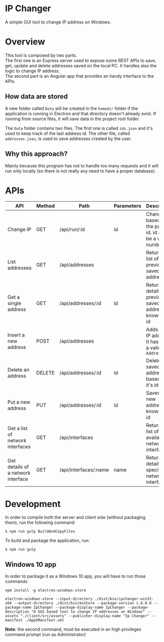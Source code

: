 # IP Changer

A simple GUI tool to change IP address on Windows.

# Overview
This tool is composed by two parts. <br>
The first one is an Express server used to expose some REST APIs to save, get, update and  delete addresses saved on the local PC. It handles also the logic to change IP address.<br>
The second part is an Angular app that provides an handy interface to the APIs.

## How data are stored
A new folder called <code>Data</code> will be created in the <code>homedir</code> folder if the application is running in Electron and that directory doesn't already exist.
If running from source files, it will save data in the project root folder.

The <code>Data</code> folder contains two files. The first one is called <code>ids.json</code> and it's used to keep track of the last address id. The other file, called <code>addresses.json</code>, is used to save addresses created by the user.

## Why this approach?
Mainly because this program has not to handle too many requests and it will run only locally (so there is not really any need to have a proper database).

# APIs

| API                                | Method | Path                  | Parameters | Description                                                      |
|------------------------------------|--------|-----------------------|------------|------------------------------------------------------------------|
| Change IP                          | GET    | /api/run/:id          | id         | Changes IP based on the passed id. id must be a valid number     |
| List addresses                     | GET    | /api/addresses        |            | Returns a list of previously saved IP addresses                  |
| Get a single address               | GET    | /api/addresses/:id    | id         | Returns details of a previously saved IP address, known it's id  |
| Insert a new address               | POST   | /api/addresses        |            | Adds a new IP address. It has to be a valid <code>Address</code> |
| Delete an address                  | DELETE | /api/addresses/:id    | id         | Deletes a saved IP address based on it's id                      |
| Put a new address                  | PUT    | /api/addresses/:id    | id         | Saves a new address knowing it's id                              |
| Get a list of network interfaces   | GET    | /api/interfaces       |            | Returns a list of the available network interfaces               |
| Get details of a network interface | GET    | /api/interfaces/:name | name       | Returns details of a specific network interface                  |

# Development
In order to compile both the server and client side (without packaging them), run the following command: 

```
$ npm run gulp BuildAndCopyFiles
```

To build and package the application, run:

```
$ npm run gulp
```

## Windows 10 app
In order to package it as a Windows 10 app, you will have to run those commands
```
npm install -g electron-windows-store

electron-windows-store --input-directory ./dist/bin/ipchanger-win32-x64 --output-directory ./dist/bin/msStore --package-version 1.0.0.0 --package-name IpChanger --package-display-name IpChanger --package-description "A GUI based tool to change IP addresses on Windows" --assets "./client/src/assets" --publisher-display-name "Ip Changer" --manifest ./AppXManifest.xml
```

**Note**: the second command, must be executed in an high privileges command prompt (run as Administrator)
